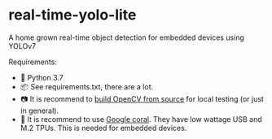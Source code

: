# real-time-yolo-lite
A home grown real-time object detection for embedded devices using YOLOv7

Requirements:

- 🐍️ Python 3.7
- 📦️ See requirements.txt, there are a lot.
- 📷️ It is recommend to [build OpenCV from source](https://docs.opencv.org/4.x/d7/d9f/tutorial_linux_install.html) for local testing (or just in general).
- 🌊️ It is recommend to use [Google coral](https://coral.ai/). They have low wattage USB and M.2 TPUs.  This is needed for embedded devices.
